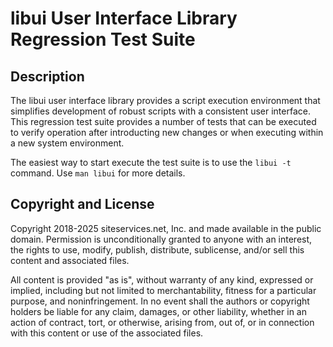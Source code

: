 # libui User Interface Library Regression Test Suite

## Description

The libui user interface library provides a script execution environment that
simplifies development of robust scripts with a consistent user interface. This
regression test suite provides a number of tests that can be executed to verify
operation after introducting new changes or when executing within a new system
environment.

The easiest way to start execute the test suite is to use the `libui -t`
command. Use `man libui` for more details.

## Copyright and License

Copyright 2018-2025 siteservices.net, Inc. and made available in the public
domain. Permission is unconditionally granted to anyone with an interest, the
rights to use, modify, publish, distribute, sublicense, and/or sell this content
and associated files.

All content is provided "as is", without warranty of any kind, expressed or
implied, including but not limited to merchantability, fitness for a particular
purpose, and noninfringement. In no event shall the authors or copyright holders
be liable for any claim, damages, or other liability, whether in an action of
contract, tort, or otherwise, arising from, out of, or in connection with this
content or use of the associated files.
